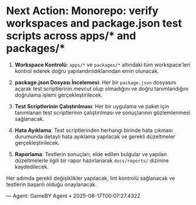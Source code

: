# Next Action: Monorepo: verify workspaces and package.json test scripts across apps/* and packages/*

1. **Workspace Kontrolü**: `apps/*` ve `packages/*` altındaki tüm workspace'leri kontrol ederek doğru yapılandırıldıklarından emin olunacak.

2. **package.json Dosyası İncelemesi**: Her bir `package.json` dosyasını açarak test scriptlerinin mevcut olup olmadığını ve doğru tanımlandığını doğrulama işlemi gerçekleştirilecek.

3. **Test Scriptlerinin Çalıştırılması**: Her bir uygulama ve paket için tanımlanan test scriptlerinin çalıştırılması ve sonuçlarının gözlemlenmesi sağlanacak.

4. **Hata Ayıklama**: Test scriptlerinden herhangi birinde hata çıkması durumunda detaylı hata ayıklama yapılacak ve gerekli düzeltmeler gerçekleştirilecek.

5. **Raporlama**: Testlerin sonuçları, elde edilen bulgular ve yapılan düzeltmelerle ilgili bir rapor hazırlanarak `docs/reports/` dizinine kaydedilecek. 

Her adımda gerekli değişiklikler yapılacak, lint kontrolü sağlanacak ve testlerin başarılı olduğu onaylanacak.

— Agent: GameBY Agent • 2025-08-17T00:07:27.432Z
